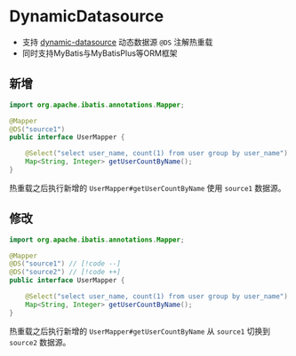 # DynamicDatasource

- 支持 [dynamic-datasource](https://github.com/baomidou/dynamic-datasource) 动态数据源 `@DS` 注解热重载
- 同时支持MyBatis与MyBatisPlus等ORM框架

## 新增

```java
import org.apache.ibatis.annotations.Mapper;

@Mapper
@DS("source1")
public interface UserMapper {

    @Select("select user_name, count(1) from user group by user_name")
    Map<String, Integer> getUserCountByName();
}
```

热重载之后执行新增的 `UserMapper#getUserCountByName` 使用 `source1` 数据源。

## 修改

```java
import org.apache.ibatis.annotations.Mapper;

@Mapper
@DS("source1") // [!code --]
@DS("source2") // [!code ++]
public interface UserMapper {

    @Select("select user_name, count(1) from user group by user_name")
    Map<String, Integer> getUserCountByName();
}
```

热重载之后执行新增的 `UserMapper#getUserCountByName` 从 `source1` 切换到 `source2` 数据源。